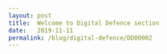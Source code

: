 ```yaml
---
layout: post
title:  Welcome to Digital Defence section
date:   2019-11-11
permalink: /blog/digital-defence/DD00002
---
```


